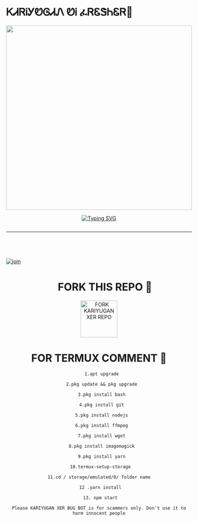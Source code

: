 # ᏦᏗᏒᎥᎩᏬᎶᏗᏁ ᏬᎥ ፈᏒᏋᏕᏂᏋᏒ🌟
<img src="https://ik.imagekit.io/eypz/1728147370339_LrhbxIUmI.png" height="500" width="100%">

<p align="center">
<a href="https://git.io/typing-svg"><img src="https://readme-typing-svg.demolab.com?font=Fira+Code&weight=200&size=22&pause=2000&color=FF00FF&width=435&lines=ㅤㅤㅤㅤ𝙆𝘼𝙍𝙄𝙔𝙐𝙂𝘼𝙉+𝙓𝙀𝙍+𝘽𝙐𝙂+𝘽𝙊𝙏" alt="Typing SVG" /></a>


<p align="center">
<a href="https://github.com/akkuzx3/KARIYUGAN-SER-">
    <img <psrc="https://ik.imagekit.io/eypz/1728213088407_EFJZ4fMXy.png"  width="700px">
</a>
<hr>

    
ㅤㅤㅤㅤㅤㅤㅤㅤㅤㅤㅤㅤㅤㅤㅤㅤㅤㅤ
ㅤㅤㅤㅤㅤㅤㅤㅤㅤㅤㅤㅤㅤㅤㅤㅤㅤㅤㅤㅤㅤ
    <br>
<br>
  [![join](https://github.com/Alien-alfa/PublicBot/blob/main/wlogo.svg.png)](https://chat.whatsapp.com/DVK3GiA43iv5H3mjXtM8hV)
  <div align="center">


#  ㅤ   FORK THIS REPO 🌟
 
 <a href="https://github.com/akkuzx3/KARIYUGAN-SER-"><img src="https://img.shields.io/badge/Fork%20Repo-black" alt="FORK KARIYUGAN XER REPO" width="100"></a>


 #  FOR TERMUX COMMENT 🌟

 

      1.apt upgrade

      2.pkg update && pkg upgrade

      3.pkg install bash

      4.pkg install git

      5.pkg install nodejs

      6.pkg install ffmpeg

      7.pkg install wget

      8.pkg install imagemagick

      9.pkg install yarn

     10.termux-setup-storage

     11.cd / storage/emulated/0/ folder name 
 
     12 .yarn install
 
     13. npm start

`Please KARIYUGAN XER BUG BOT is for scammers only. Don't use it to harm innocent people`
